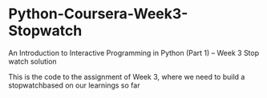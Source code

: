 # Python-Coursera-Week3-Stopwatch
An Introduction to Interactive Programming in Python (Part 1) – Week 3 Stop watch solution

This is the code to the assignment of Week 3, where we need to build a stopwatchbased on our learnings so far
